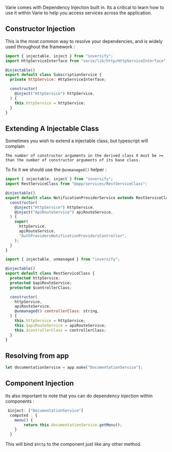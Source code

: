 Varie comes with Dependency Injection built in. Its a critical to learn how to use
it within Varie to help you access services across the application.

## Constructor Injection

This is the most common way to resolve your dependencies, and is widely used throughout
the framework :

```js
import { injectable, inject } from "inversify";
import HttpServiceInterface from "varie/lib/http/HttpServiceInterface";

@injectable()
export default class SubscriptionService {
  private httpService: HttpServiceInterface;

  constructor(
    @inject("HttpService") httpService,
  ) {
    this.httpService = httpService;
  }
}

```

## Extending A Injectable Class

Sometimes you wish to extend a injectable class, but typescript will complain

```
The number of constructor arguments in the derived class X must be >= than the number of constructor arguments of its base class.
```

To fix it we should use the `@unmanaged()` helper :

```js
import { injectable, inject } from "inversify";
import RestServiceClass from "@app/services/RestServiceClass";

@injectable()
export default class NotificationProviderService extends RestServiceClass {
  constructor(
    @inject("HttpService") httpService,
    @inject("ApiRouteService") apiRouteService,
  ) {
    super(
      httpService,
      apiRouteService,
      "AuthProvidersNotificationProvidersController",
    );
  }
}
```

```js
import { injectable, unmanaged } from "inversify";

@injectable()
export default class RestServiceClass {
  protected httpService;
  protected $apiRouteService;
  protected $controllerClass;

  constructor(
    httpService,
    apiRouteService,
    @unmanaged() controllerClass: string,
  ) {
    this.httpService = httpService;
    this.$apiRouteService = apiRouteService;
    this.$controllerClass = controllerClass;
  }
}
```

## Resolving from app

```js
let documentationService = app.make("DocumentationService");
```

## Component Injection

Its also important to note that you can do dependency injection within components :

```js
 $inject: ["DocumentationService"]
  computed : {
    menu() {
        return this.documentationService.getMenu();
    }
  }
```

This will bind `$http` to the component just like any other method.
